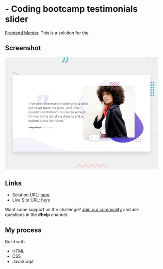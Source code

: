 # - Coding bootcamp testimonials slider

[Frontend Mentor](https://www.frontendmentor.io/challenges/coding-bootcamp-testimonials-slider-4FNyLA8JL).  This is a solution for the 

## Screenshot
![Design preview for the Coding bootcamp testimonials slider coding challenge](./design/desktop-preview.jpg)

## Links

- Solution URL: [here](https://www.frontendmentor.io/solutions/solution-coding-bootcamp-testimonials-slider-cuyRNgySQb)
- Live Site URL: [here](https://xstephx.github.io/coding-bootcamp-testimonials-slider-challenge/)

Want some support on the challenge? [Join our community](https://www.frontendmentor.io/community) and ask questions in the **#help** channel.

## My process

Build with

- HTML
- CSS
- JavaScript
